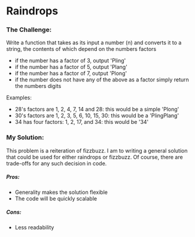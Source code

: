 # Raindrops

### The Challenge:

Write a function that takes as its input a number (n) and converts it to a string, the contents of which depend on the numbers factors

- if the number has a factor of 3, output 'Pling'
- if the number has a factor of 5, output 'Plang'
- if the number has a factor of 7, output 'Plong'
- if the number does not have any of the above as a factor simply return the numbers digits

Examples:
- 28's factors are 1, 2, 4, 7, 14 and 28: this would be a simple 'Plong'
- 30's factors are 1, 2, 3, 5, 6, 10, 15, 30: this would be a 'PlingPlang'
- 34 has four factors: 1, 2, 17, and 34: this would be '34'

### My Solution:

This problem is a reiteration of fizzbuzz. I am to writing a general solution that could be used for either raindrops or fizzbuzz. Of course, there are trade-offs for any such decision in code.

##### Pros:

- Generality makes the solution flexible
- The code will be quickly scalable

##### Cons:

- Less readability
